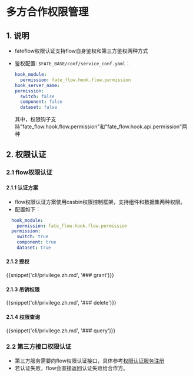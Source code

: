 # 多方合作权限管理

## 1. 说明

- fateflow权限认证支持flow自身鉴权和第三方鉴权两种方式


- 鉴权配置: `$FATE_BASE/conf/service_conf.yaml`：

  ```yaml
  hook_module:
    permission: fate_flow.hook.flow.permission
  hook_server_name:
  permission:
    switch: false
    component: false
    dataset: false
  ```
  其中，权限钩子支持"fate_flow.hook.flow.permission"和"fate_flow.hook.api.permission"两种

## 2. 权限认证
### 2.1 flow权限认证
#### 2.1.1 认证方案
- flow权限认证方案使用casbin权限控制框架，支持组件和数据集两种权限。
- 配置如下：
```yaml
  hook_module:
    permission: fate_flow.hook.flow.permission
  permission:
    switch: true
    component: true
    dataset: true
```
#### 2.1.2 授权

{{snippet('cli/privilege.zh.md', '### grant')}}

#### 2.1.3 吊销权限

{{snippet('cli/privilege.zh.md', '### delete')}}

#### 2.1.4 权限查询

{{snippet('cli/privilege.zh.md', '### query')}}

### 2.2 第三方接口权限认证
- 第三方服务需要向flow权限认证接口，具体参考[权限认证服务注册](./third_party_service_registry.zh.md#23-鉴权)
- 若认证失败，flow会直接返回认证失败给合作方。